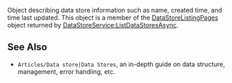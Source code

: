 Object describing data store information such as name, created time, and time last updated. This object is a member of the [DataStoreListingPages](https://developer.roblox.com/en-us/api-reference/class/DataStoreListingPages) object returned by [DataStoreService:ListDataStoresAsync](https://developer.roblox.com/en-us/api-reference/function/DataStoreService/ListDataStoresAsync).

See Also
--------

*   `Articles/Data store|Data Stores`, an in-depth guide on data structure, management, error handling, etc.
